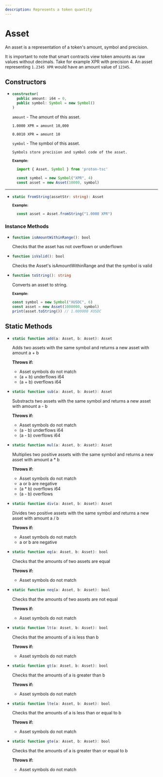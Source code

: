 ```yaml
---
description: Represents a token quantity
---
```


# Asset

An asset is a representation of a token's amount, symbol and precision.

It is important to note that smart contracts view token amounts as raw values without decimals. Take for example XPR with precision 4. An asset representing `1.2345 XPR` would have an amount value of `12345`.

## Constructors

* ```ts
  constructor(
    public amount: i64 = 0,
    public symbol: Symbol = new Symbol()
  )
  ```
    `amount` -  The amount of this asset.
  
      1.0000 XPR = amount 10,000

      0.0010 XPR = amount 10

    `symbol` - The symbol of this asset. 
    
      Symbols store precision and symbol code of the asset.

    <sub>**Example:**</sub>
    ```ts
      import { Asset, Symbol } from 'proton-tsc'

      const symbol = new Symbol("XPR", 4)
      const asset = new Asset(10000, symbol)
    ```
 
----------------------------------------------------------------

* ```ts
  static fromString(assetStr: string): Asset
  ```

    <sub>**Example:**</sub>
    ```ts
      const asset = Asset.fromString("1.0000 XPR")
    ```

### Instance Methods

* ```ts
  function isAmountWithinRange(): bool
  ```
  Checks that the asset has not overflown or underflown

* ```ts
  function isValid(): bool
  ```
  Checks the Asset's isAmountWithinRange and that the symbol is valid

* ```ts
  function toString(): string
  ```
  Converts an asset to string.

  <sub>**Example:**</sub>
  ```ts
  const symbol = new Symbol("XUSDC", 6)
  const asset = new Asset(1000000, symbol)
  print(asset.toString()) // 1.000000 XUSDC
  ```

## Static Methods
* ```ts
  static function add(a: Asset, b: Asset): Asset
  ```
  Adds two assets with the same symbol and returns a new asset with amount a + b

  **Throws if:**
    - Asset symbols do not match
    - (a + b) underflows i64
    - (a + b) overflows i64

* ```ts
  static function sub(a: Asset, b: Asset): Asset
  ```
  Substracts two assets with the same symbol and returns a new asset with amount a - b

  **Throws if:**
    - Asset symbols do not match
    - (a - b) underflows i64
    - (a - b) overflows i64

* ```ts
  static function mul(a: Asset, b: Asset): Asset
  ```
  Multiplies two positive assets with the same symbol and returns a new asset with amount a * b

  **Throws if:**
    - Asset symbols do not match
    - a or b are negative
    - (a * b) overflows i64
    - (a - b) overflows

* ```ts
  static function div(a: Asset, b: Asset): Asset
  ```
  Divides two positive assets with the same symbol and returns a new asset with amount a / b

  **Throws if:**
    - Asset symbols do not match
    - a or b are negative

* ```ts
  static function eq(a: Asset, b: Asset): bool
  ```
  Checks that the amounts of two assets are equal

  **Throws if:**
    - Asset symbols do not match

* ```ts
  static function neq(a: Asset, b: Asset): bool
  ```
  Checks that the amounts of two assets are not equal

  **Throws if:**
    - Asset symbols do not match
  
* ```ts
  static function lt(a: Asset, b: Asset): bool
  ```
  Checks that the amounts of a is less than b

  **Throws if:**
    - Asset symbols do not match

* ```ts
  static function gt(a: Asset, b: Asset): bool
  ```
  Checks that the amounts of a is greater than b

  **Throws if:**
    - Asset symbols do not match

* ```ts
  static function lte(a: Asset, b: Asset): bool
  ```
  Checks that the amounts of a is less than or equal to b

  **Throws if:**
    - Asset symbols do not match

* ```ts
  static function gte(a: Asset, b: Asset): bool
  ```
  Checks that the amounts of a is greater than or equal to b

  **Throws if:**
    - Asset symbols do not match
